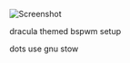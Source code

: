 ![Screenshot](https://github.com/B0hrer/dotfiles/edit/master/.github/screenshot.png)

dracula themed bspwm setup

dots use gnu stow
